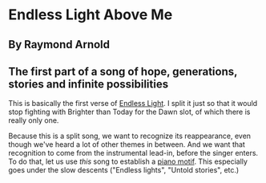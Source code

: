 #  Endless Light Above Me
## By Raymond Arnold
## The first part of a song of hope, generations, stories and infinite possibilities

This is basically the first verse of [Endless
Light](../../Endless_Light/gen/).  I split it just so that it would
stop fighting with Brighter than Today for the Dawn slot, of which
there is really only one.

Because this is a split song, we want to recognize its reappearance,
even though we've heard a lot of other themes in between.  And we want
that recognition to come from the instrumental lead-in, before the
singer enters.  To do that, let us use *this* song to establish a
[piano motif](../../Endless_Light_Around/gen/Endless_Light_Around-motif.pdf).
This especially goes under the slow
descents ("Endless lights", "Untold stories", etc.)
